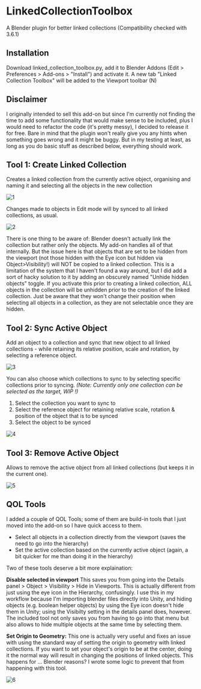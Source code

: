 # LinkedCollectionToolbox
A Blender plugin for better linked collections (Compatibility checked with 3.6.1)

## Installation
Download linked_collection_toolbox.py, add it to Blender Addons (Edit > Preferences > Add-ons > "Install") and activate it.
A new tab "Linked Collection Toolbox" will be added to the Viewport toolbar (N)

## Disclaimer
I originally intended to sell this add-on but since I'm currently not finding the time to add some functionality that would make sense to be included, plus I would need to refactor the code (it's pretty messy), I decided to release it for free. Bare in mind that the plugin won't really give you any hints when something goes wrong and it might be buggy. But in my testing at least, as long as you do basic stuff as described below, everything should work.

## Tool 1: Create Linked Collection
Creates a linked collection from the currently active object, organising and naming it and selecting all the objects in the new collection

![1](https://github.com/theghostronaut/LinkedCollectionToolbox/assets/57066443/639629b1-34bf-4c55-9b9a-ac4a74d644d1)

Changes made to objects in Edit mode will by synced to all linked collections, as usual.

![2](https://github.com/theghostronaut/LinkedCollectionToolbox/assets/57066443/989f31f4-a7ff-486b-b144-a7f3d66755c8)

There is one thing to be aware of: Blender doesn't actually link the collection but rather only the objects. My add-on handles all of that internally.
But the issue here is that objects that are set to be hidden from the viewport (not those hidden with the Eye icon but hidden via Object>Visibility!) will NOT be copied to a linked collection. 
This is a limitation of the system that I haven't found a way around, but I did add a sort of hacky solution to it by adding an obscurely named "Unhide hidden objects" toggle.
If you activate this prior to creating a linked collection, ALL objects in the collection will be unhidden prior to the creation of the linked collection.
Just be aware that they won't change their position when selecting all objects in a collection, as they are not selectable once they are hidden.

## Tool 2: Sync Active Object

Add an object to a collection and sync that new object to all linked collections - while retaining its relative position, scale and rotation,
by selecting a reference object.

![3](https://github.com/theghostronaut/LinkedCollectionToolbox/assets/57066443/75b24181-2e2f-40d5-985e-383a8420b917)

You can also choose which collections to sync to by selecting specific collections prior to syncing.
_(Note: Currently only one collection can be selected as the target, WIP !)_

1. Select the collection you want to sync to
2. Select the reference object for retaining relative scale, rotation & position of the object that is to be synced
3. Select the object to be synced
   
![4](https://github.com/theghostronaut/LinkedCollectionToolbox/assets/57066443/aa26e0ef-61d0-4a13-9644-93df8bc15f82)

## Tool 3: Remove Active Object

Allows to remove the active object from all linked collections (but keeps it in the current one).

![5](https://github.com/theghostronaut/LinkedCollectionToolbox/assets/57066443/034f59cc-1ed8-4bdc-a675-fb1b58dea23d)

## QOL Tools

I added a couple of QOL Tools; some of them are build-in tools that I just moved into the add-on so I have quick access to them.

- Select all objects in a collection directly from the viewport (saves the need to go into the hierarchy)
- Set the active collection based on the currently active object (again, a bit quicker for me than doing it in the hierarchy)

Two of these tools deserve a bit more explaination:

**Disable selected in viewport**
This saves you from going into the Details panel > Object > Visibility > Hide in Viewports. This is actually different from just using the eye icon in the Hierarchy, confusingly.
I use this in my workflow because I'm importing blender files directly into Unity, and hiding objects (e.g. boolean helper objects) by using the Eye icon doesn't hide them in Unity; using the Visibilty setting in the details panel does, however.
The included tool not only saves you from having to go into that menu but also allows to hide multiple objects at the same time by selecting them.

**Set Origin to Geometry:**
This one is actually very useful and fixes an issue with using the standard way of setting the origin to geometry with linked collections.
If you want to set your object's origin to be at the center, doing it the normal way will result in changing the positions of linked objects. This happens for ... Blender reasons?
I wrote some logic to prevent that from happening with this tool.

![6](https://github.com/theghostronaut/LinkedCollectionToolbox/assets/57066443/e5aa2184-2106-4b11-b195-532f5db0bf5a)
